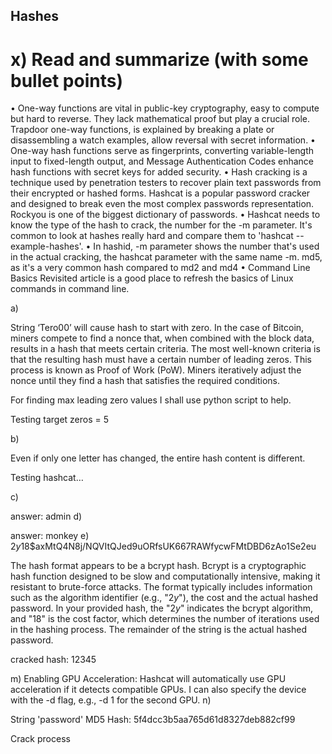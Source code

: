 ## Hashes

# x) Read and summarize (with some bullet points)
•	One-way functions are vital in public-key cryptography, easy to compute but hard to reverse. They lack mathematical proof but play a crucial role. Trapdoor one-way functions, is explained by breaking a plate or disassembling a watch examples, allow reversal with secret information.
•	One-way hash functions serve as fingerprints, converting variable-length input to fixed-length output, and Message Authentication Codes enhance hash functions with secret keys for added security.
•	Hash cracking is a technique used by penetration testers to recover plain text passwords from their encrypted or hashed forms. Hashcat is a popular password cracker and designed to break even the most complex passwords representation. Rockyou is one of the biggest dictionary of passwords.
•	Hashcat needs to know the type of the hash to crack, the number for the -m parameter. It's common to look at hashes really hard and compare them to 'hashcat --example-hashes'.
•	In hashid, -m parameter shows the number that's used in the actual cracking, the hashcat parameter with the same name -m. md5, as it's a very common hash compared to md2 and md4
•	Command Line Basics Revisited article is a good place to refresh the basics of Linux commands in command line.

a)

String ‘Tero00’ will cause hash to start with zero.
In the case of Bitcoin, miners compete to find a nonce that, when combined with the block
data, results in a hash that meets certain criteria. The most well-known criteria is that the
resulting hash must have a certain number of leading zeros. This process is known as Proof
of Work (PoW). Miners iteratively adjust the nonce until they find a hash that satisfies the
required conditions.

For finding max leading zero values I shall use python script to help.

Testing target zeros = 5

b)

Even if only one letter has changed, the entire hash content is different.

Testing hashcat…

c)

answer: admin
d)

answer: monkey
e)
$2y$18$axMtQ4N8j/NQVItQJed9uORfsUK667RAWfycwFMtDBD6zAo1Se2eu

The hash format appears to be a bcrypt hash. Bcrypt is a cryptographic hash function designed to be
slow and computationally intensive, making it resistant to brute-force attacks. The format typically
includes information such as the algorithm identifier (e.g., &quot;$2y$&quot;), the cost and the actual hashed
password.
In your provided hash, the &quot;$2y$&quot; indicates the bcrypt algorithm, and &quot;18&quot; is the cost factor, which
determines the number of iterations used in the hashing process. The remainder of the string is the
actual hashed password.

cracked hash: 12345

m)
Enabling GPU Acceleration:
Hashcat will automatically use GPU acceleration if it detects compatible GPUs. I can also specify the
device with the -d flag, e.g., -d 1 for the second GPU.
n)

String &#39;password&#39;
MD5 Hash: 5f4dcc3b5aa765d61d8327deb882cf99

Crack process

